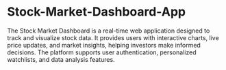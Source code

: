 # Stock-Market-Dashboard-App
The Stock Market Dashboard is a real-time web application designed to track and visualize stock data. It provides users with interactive charts, live price updates, and market insights, helping investors make informed decisions. The platform supports user authentication, personalized watchlists, and data analysis features.
